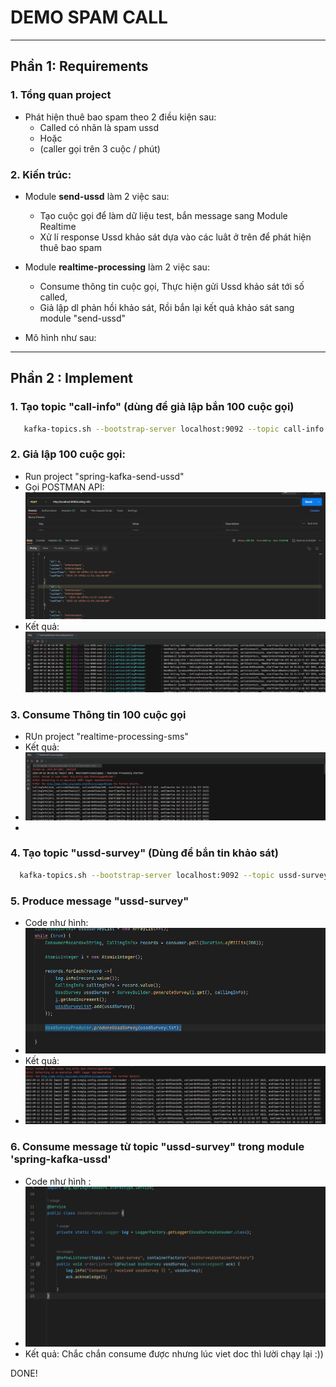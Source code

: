 # DEMO SPAM CALL 

------------------------------------------------------------------------------------------------------------------------
## Phần 1: Requirements
### 1. Tổng quan project 
- Phát hiện thuê bao spam theo 2 điều kiện sau:
   + Called có nhãn là spam ussd
   + Hoặc
   + (caller gọi trên 3 cuộc / phút)


### 2. Kiến trúc:
- Module **send-ussd** làm 2 việc sau:
   + Tạo cuộc gọi để làm dữ liệu test, bắn message sang Module Realtime
   + Xử lí response Ussd khảo sát dựa vào các luât ở trên để phát hiện thuê bao spam

- Module **realtime-processing** làm 2 việc sau:
   + Consume thông tin cuộc gọi, Thực hiện gửi Ussd khảo sát tới số called,
   + Giả lập dl phản hồi khảo sát, Rồi bắn lại kết quả khảo sát sang module "send-ussd"

- Mô hình như sau:

------------------------------------------------------------------------------------------------------------------------
## Phần 2 : Implement

### 1. Tạo topic "call-info" (dùng để giả lập bắn 100 cuộc gọi)

```bash
   kafka-topics.sh --bootstrap-server localhost:9092 --topic call-info --create --partitions 3 --replication-factor 1
```

### 2. Giả lập 100 cuộc gọi:
- Run project "spring-kafka-send-ussd"
- Gọi POSTMAN API:![1.png](IMG_GUIDE/1.png)
- Kết quả:
![2.png](IMG_GUIDE/2.png)
### 3. Consume Thông tin 100 cuộc gọi 
- RUn project "realtime-processing-sms"
- Kết quả:
- ![3.png](IMG_GUIDE/3.png)
- 
### 4. Tạo topic "ussd-survey" (Dùng để bắn tin khảo sát)
```bash
  kafka-topics.sh --bootstrap-server localhost:9092 --topic ussd-survey --create --partitions 3 --replication-factor 1
```
### 5. Produce message "ussd-survey"
- Code như hình:
- ![4.png](IMG_GUIDE/4.png)
- Kết quả: 
- ![5.png](IMG_GUIDE/5.png)


### 6. Consume message từ topic "ussd-survey" trong module 'spring-kafka-ussd'
- Code như hình :
- ![6.png](IMG_GUIDE/6.png)
- Kết quả: Chắc chắn consume được nhưng lúc viet doc thì lười chạy lại :))



DONE!